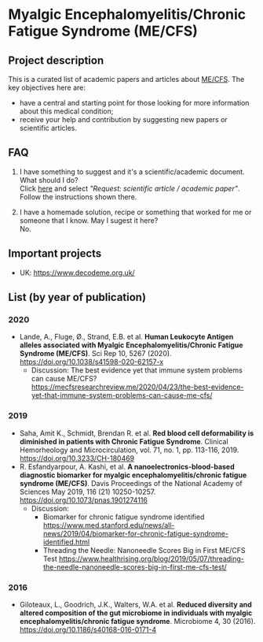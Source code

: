 # Myalgic Encephalomyelitis/Chronic Fatigue Syndrome (ME/CFS)


## Project description

This is a curated list of academic papers and articles about [ME/CFS](https://en.wikipedia.org/wiki/Chronic_fatigue_syndrome). The key objectives here are:
- have a central and starting point for those looking for more information about this medical condition;
- receive your help and contribution by suggesting new papers or scientific articles.


## FAQ

1. I have something to suggest and it's a scientific/academic document. What should I do? \
Click [here](https://github.com/fmachado/me-cfs/issues/new/choose) and select _"Request: scientific article / academic paper"_. Follow the instructions shown there.


2. I have a homemade solution, recipe or something that worked for me or someone that I know. May I sugest it here? \
No.


## Important projects

- UK: https://www.decodeme.org.uk/


## List (by year of publication)

### 2020
- Lande, A., Fluge, Ø., Strand, E.B. et al. **Human Leukocyte Antigen alleles associated with Myalgic Encephalomyelitis/Chronic Fatigue Syndrome (ME/CFS)**. Sci Rep 10, 5267 (2020). https://doi.org/10.1038/s41598-020-62157-x
  - Discussion: The best evidence yet that immune system problems can cause ME/CFS?
 https://mecfsresearchreview.me/2020/04/23/the-best-evidence-yet-that-immune-system-problems-can-cause-me-cfs/


### 2019
- Saha, Amit K.,  Schmidt, Brendan R. et al. **Red blood cell deformability is diminished in patients with Chronic Fatigue Syndrome**. Clinical Hemorheology and Microcirculation, vol. 71, no. 1, pp. 113-116, 2019. https://doi.org/10.3233/CH-180469
- R. Esfandyarpour, A. Kashi, et al. **A nanoelectronics-blood-based diagnostic biomarker for myalgic encephalomyelitis/chronic fatigue syndrome (ME/CFS)**. Davis Proceedings of the National Academy of Sciences May 2019, 116 (21) 10250-10257. https://doi.org/10.1073/pnas.1901274116
  - Discussion:
    - Biomarker for chronic fatigue syndrome identified https://www.med.stanford.edu/news/all-news/2019/04/biomarker-for-chronic-fatigue-syndrome-identified.html
    - Threading the Needle: Nanoneedle Scores Big in First ME/CFS Test https://www.healthrising.org/blog/2019/05/07/threading-the-needle-nanoneedle-scores-big-in-first-me-cfs-test/


### 2016
- Giloteaux, L., Goodrich, J.K., Walters, W.A. et al. **Reduced diversity and altered composition of the gut microbiome in individuals with myalgic encephalomyelitis/chronic fatigue syndrome**. Microbiome 4, 30 (2016). https://doi.org/10.1186/s40168-016-0171-4
